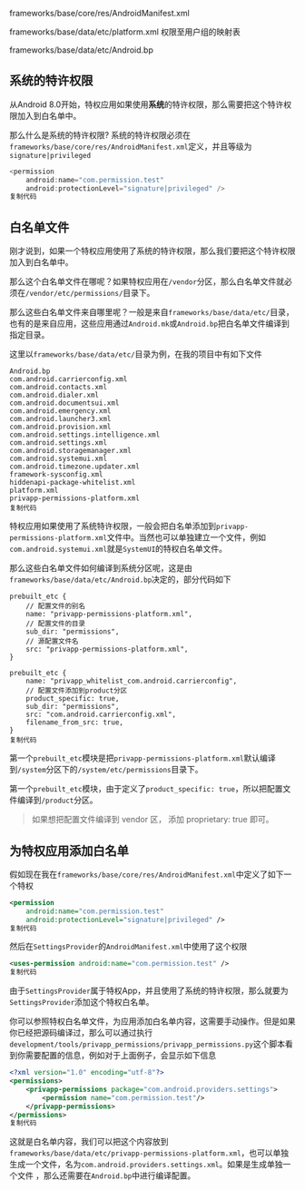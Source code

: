 frameworks/base/core/res/AndroidManifest.xml

frameworks/base/data/etc/platform.xml  权限至用户组的映射表

frameworks/base/data/etc/Android.bp

## 系统的特许权限

从Android 8.0开始，特权应用如果使用**系统**的特许权限，那么需要把这个特许权限加入到白名单中。

那么什么是系统的特许权限? 系统的特许权限必须在`frameworks/base/core/res/AndroidManifest.xml`定义，并且等级为`signature|privileged`

```java
<permission
    android:name="com.permission.test"
    android:protectionLevel="signature|privileged" />
复制代码
```

## 白名单文件

刚才说到，如果一个特权应用使用了系统的特许权限，那么我们要把这个特许权限加入到白名单中。

那么这个白名单文件在哪呢？如果特权应用在`/vendor`分区，那么白名单文件就必须在`/vendor/etc/permissions/`目录下。

那么这些白名单文件来自哪里呢？一般是来自`frameworks/base/data/etc/`目录，也有的是来自应用，这些应用通过`Android.mk`或`Android.bp`把白名单文件编译到指定目录。

这里以`frameworks/base/data/etc/`目录为例，在我的项目中有如下文件

```
Android.bp
com.android.carrierconfig.xml
com.android.contacts.xml
com.android.dialer.xml
com.android.documentsui.xml
com.android.emergency.xml
com.android.launcher3.xml
com.android.provision.xml
com.android.settings.intelligence.xml
com.android.settings.xml
com.android.storagemanager.xml
com.android.systemui.xml
com.android.timezone.updater.xml
framework-sysconfig.xml
hiddenapi-package-whitelist.xml
platform.xml
privapp-permissions-platform.xml
复制代码
```

特权应用如果使用了系统特许权限，一般会把白名单添加到`privapp-permissions-platform.xml`文件中。当然也可以单独建立一个文件，例如`com.android.systemui.xml`就是`SystemUI`的特权白名单文件。

那么这些白名单文件如何编译到系统分区呢，这是由`frameworks/base/data/etc/Android.bp`决定的，部分代码如下

```
prebuilt_etc {
    // 配置文件的别名
    name: "privapp-permissions-platform.xml",
    // 配置文件的目录
    sub_dir: "permissions",
    // 源配置文件名
    src: "privapp-permissions-platform.xml",
}

prebuilt_etc {
    name: "privapp_whitelist_com.android.carrierconfig",
    // 配置文件添加到product分区
    product_specific: true,
    sub_dir: "permissions",
    src: "com.android.carrierconfig.xml",
    filename_from_src: true,
}
复制代码
```

第一个`prebuilt_etc`模块是把`privapp-permissions-platform.xml`默认编译到`/system`分区下的`/system/etc/permissions`目录下。

第一个`prebuilt_etc`模块，由于定义了`product_specific: true`，所以把配置文件编译到`/product`分区。

> 如果想把配置文件编译到 vendor 区， 添加 proprietary: true 即可。

## 为特权应用添加白名单

假如现在我在`frameworks/base/core/res/AndroidManifest.xml`中定义了如下一个特权

```XML
<permission
    android:name="com.permission.test"
    android:protectionLevel="signature|privileged" />
复制代码
```

然后在`SettingsProvider`的`AndroidManifest.xml`中使用了这个权限

```XML
<uses-permission android:name="com.permission.test" />
复制代码
```

由于`SettingsProvider`属于特权App，并且使用了系统的特许权限，那么就要为`SettingsProvider`添加这个特权白名单。

你可以参照特权白名单文件，为应用添加白名单内容，这需要手动操作。但是如果你已经把源码编译过，那么可以通过执行`development/tools/privapp_permissions/privapp_permissions.py`这个脚本看到你需要配置的信息，例如对于上面例子，会显示如下信息

```XML
<?xml version="1.0" encoding="utf-8"?>
<permissions>
    <privapp-permissions package="com.android.providers.settings">
        <permission name="com.permission.test"/>
    </privapp-permissions>
</permissions>
复制代码
```

这就是白名单内容，我们可以把这个内容放到`frameworks/base/data/etc/privapp-permissions-platform.xml`，也可以单独生成一个文件，名为`com.android.providers.settings.xml`。如果是生成单独一个文件 ，那么还需要在`Android.bp`中进行编译配置。

